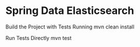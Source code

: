 ﻿# Spring Data Elasticsearch
 
Build the Project with Tests Running
mvn clean install

Run Tests Directly
mvn test

